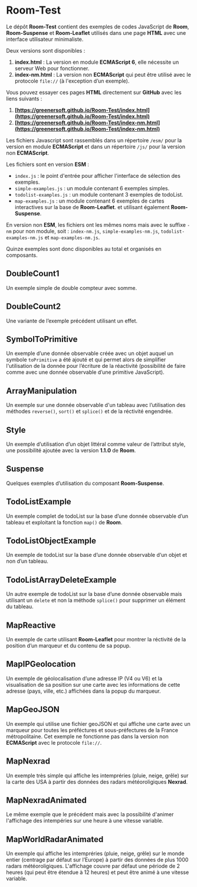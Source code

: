 # Room-Test
Le dépôt **Room-Test** contient des exemples de codes JavaScript de **Room**, **Room-Suspense** et **Room-Leaflet** utilisés dans une page **HTML** avec une interface utilisateur minimaliste.

Deux versions sont disponibles :

1. **index.html** : La version en module **ECMAScript 6**, elle nécessite un serveur Web pour fonctionner.
2. **index-nm.html** : La version non **ECMAScript** qui peut être utilisé avec le protocole `file://` (à l'exception d’un exemple).

Vous pouvez essayer ces pages **HTML** directement sur **GitHub** avec les liens suivants :

1. **[https://greenersoft.github.io/Room-Test/index.html](https://greenersoft.github.io/Room-Test/index.html)**
2. **[https://greenersoft.github.io/Room-Test/index-nm.html](https://greenersoft.github.io/Room-Test/index-nm.html)**

Les fichiers Javascript sont rassemblés dans un répertoire `/esm/` pour la version en module **ECMAScript** et dans un répertoire `/js/` pour la version non **ECMAScript**.

Les fichiers sont en version **ESM** :

* `index.js` : le point d'entrée pour afficher l'interface de sélection des exemples.
* `simple-examples.js` : un module contenant 6 exemples simples.
* `todolist-examples.js` : un module contenant 3 exemples de todoList.
* `map-examples.js` : un module contenant 6 exemples de cartes interactives sur la base de **Room-Leaflet**. et utilisant également **Room-Suspense**.

En version non **ESM**, les fichiers ont les mêmes noms mais avec le suffixe `-nm` pour non module, soit : `index-nm.js`, `simple-examples-nm.js`, `todolist-examples-nm.js` et `map-examples-nm.js`.

Quinze exemples sont donc disponibles au total et organisés en composants.

## DoubleCount1
Un exemple simple de double compteur avec somme.

## DoubleCount2
Une variante de l’exemple précédent utilisant un effet.

## SymbolToPrimitive
Un exemple d’une donnée observable créée avec un objet auquel un symbole `toPrimitive` a été ajouté et qui permet alors de simplifier l'utilisation de la donnée pour l’écriture de la réactivité (possibilité de faire comme avec une donnée observable d’une primitive JavaScript).

## ArrayManipulation
Un exemple sur une donnée observable d'un tableau avec l’utilisation des méthodes `reverse()`, `sort()` et `splice()` et de la réctivité engendrée.

## Style
Un exemple d’utilisation d’un objet littéral comme valeur de l’attribut style, une possibilité ajoutée avec la version **1.1.0** de **Room**.

## Suspense
Quelques exemples d’utilisation du composant **Room-Suspense**.

## TodoListExample
Un exemple complet de todoList sur la base d’une donnée observable d’un tableau et exploitant la fonction `map()` de **Room**.

## TodoListObjectExample
Un exemple de todoList sur la base d’une donnée observable d‘un objet et non d’un tableau.

## TodoListArrayDeleteExample
Un autre exemple de todoList sur la base d’une donnée observable mais utilisant un `delete` et non la méthode `splice()` pour supprimer un élément du tableau.

## MapReactive
Un exemple de carte utilisant **Room-Leaflet** pour montrer la réctivité de la position d’un marqueur et du contenu de sa popup.

## MapIPGeolocation
Un exemple de géolocalisation d’une adresse IP (V4 ou V6) et la visualisation de sa position sur une carte avec les informations de cette adresse (pays, ville, etc.) affichées dans la popup du marqueur.

## MapGeoJSON
Un exemple qui utilise une fichier geoJSON et qui affiche une carte avec un marqueur pour toutes les préféctures et sous-préfectures de la France métropolitaine. Cet exemple ne fonctionne pas dans la version non **ECMAScript** avec le protocole `file://`.

## MapNexrad
Un exemple très simple qui affiche les intempréries (pluie, neige, grêle) sur la carte des USA à partir des données des radars météoroligiques **Nexrad**.

## MapNexradAnimated
Le même exemple que le précédent mais avec la possibilité d'animer l'affichage des intempéries sur une heure à une vitesse variable.

## MapWorldRadarAnimated
Un exemple qui affiche les intempréries (pluie, neige, grêle) sur le monde entier (centrage par défaut sur l’Europe) à partir des données de plus 1000 radars météoroligiques. L'affichage couvre par défaut une période de 2 heures (qui peut être étendue à 12 heures) et peut être animé à une vitesse variable.

